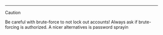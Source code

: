 ***
> [!CAUTION]
> Be careful with brute-force to not lock out accounts! Always ask if brute-forcing is authorized. A nicer alternatives is password sprayin
